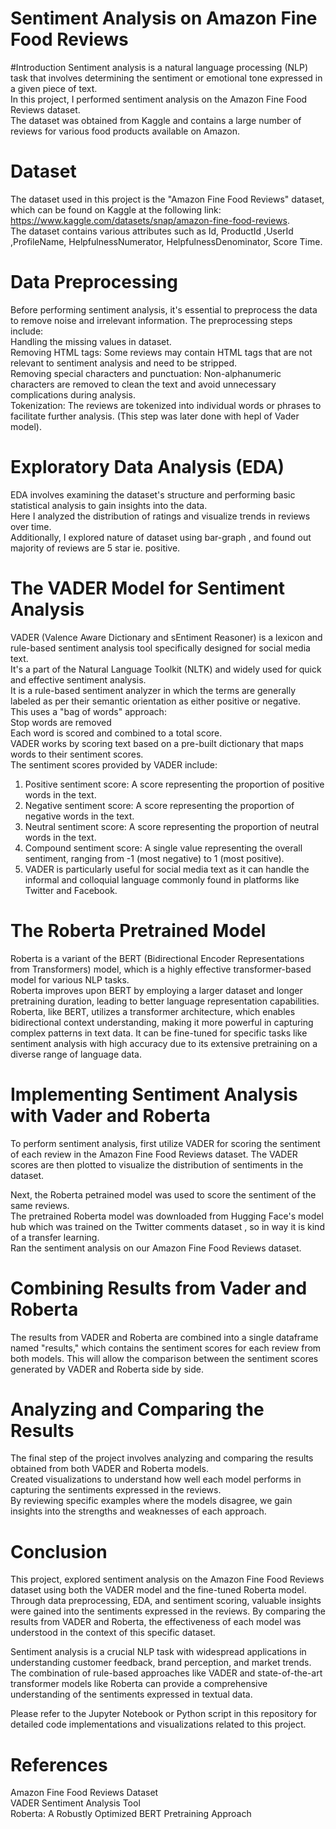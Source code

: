 # Sentiment Analysis on Amazon Fine Food Reviews
#Introduction
Sentiment analysis is a natural language processing (NLP) task that involves determining the sentiment or emotional tone expressed in a given piece of text. <br>
In this project, I performed sentiment analysis on the Amazon Fine Food Reviews dataset. <br>
The dataset was obtained from Kaggle and contains a large number of reviews for various food products available on Amazon. <br>

# Dataset
The dataset used in this project is the "Amazon Fine Food Reviews" dataset, which can be found on Kaggle at the following link: https://www.kaggle.com/datasets/snap/amazon-fine-food-reviews. <br>
The dataset contains various attributes such as Id,	ProductId	,UserId	,ProfileName, HelpfulnessNumerator,	HelpfulnessDenominator,	Score	Time. <br>
# Data Preprocessing <br>
Before performing sentiment analysis, it's essential to preprocess the data to remove noise and irrelevant information. The preprocessing steps include: <br>
Handling the missing values in dataset. <br>
Removing HTML tags: Some reviews may contain HTML tags that are not relevant to sentiment analysis and need to be stripped. <br>
Removing special characters and punctuation: Non-alphanumeric characters are removed to clean the text and avoid unnecessary complications during analysis. <br>
Tokenization: The reviews are tokenized into individual words or phrases to facilitate further analysis. (This step was later done with hepl of Vader model). <br>

# Exploratory Data Analysis (EDA)
EDA involves examining the dataset's structure and performing basic statistical analysis to gain insights into the data. <br>
Here I analyzed the distribution of ratings and visualize trends in reviews over time. <br>
Additionally, I explored nature of dataset using bar-graph , and found out majority of reviews are 5 star ie. positive. <br>

# The VADER Model for Sentiment Analysis
VADER (Valence Aware Dictionary and sEntiment Reasoner) is a lexicon and rule-based sentiment analysis tool specifically designed for social media text. <br>
It's a part of the Natural Language Toolkit (NLTK) and widely used for quick and effective sentiment analysis. <br>
It is a rule-based sentiment analyzer in which the terms are generally labeled as per their semantic orientation as either positive or negative. <br>
This uses a "bag of words" approach: <br>
         Stop words are removed <br>
         Each word is scored and combined to a total score. <br>
VADER works by scoring text based on a pre-built dictionary that maps words to their sentiment scores. <br>
The sentiment scores provided by VADER include: <br>

1. Positive sentiment score: A score representing the proportion of positive words in the text. <br>
2. Negative sentiment score: A score representing the proportion of negative words in the text. <br>
3. Neutral sentiment score: A score representing the proportion of neutral words in the text.   <br>
4. Compound sentiment score: A single value representing the overall sentiment, ranging from -1 (most negative) to 1 (most positive). <br>
5. VADER is particularly useful for social media text as it can handle the informal and colloquial language commonly found in platforms like Twitter and Facebook. <br>

# The Roberta Pretrained Model
Roberta is a variant of the BERT (Bidirectional Encoder Representations from Transformers) model, which is a highly effective transformer-based model for various NLP tasks. <br>
Roberta improves upon BERT by employing a larger dataset and longer pretraining duration, leading to better language representation capabilities. <br>
Roberta, like BERT, utilizes a transformer architecture, which enables bidirectional context understanding, making it more powerful in capturing complex patterns in text data. It can be fine-tuned for specific tasks like sentiment analysis with high accuracy due to its extensive pretraining on a diverse range of language data.

# Implementing Sentiment Analysis with Vader and Roberta
To perform sentiment analysis, first utilize VADER for scoring the sentiment of each review in the Amazon Fine Food Reviews dataset. The VADER scores are then plotted to visualize the distribution of sentiments in the dataset.<br>

Next,  the Roberta petrained model was used to score the sentiment of the same reviews. <br>
The pretrained Roberta model was downloaded from Hugging Face's model hub which was trained on the Twitter comments dataset , so in way it is kind of a transfer learning. <br>
Ran the sentiment analysis on our Amazon Fine Food Reviews dataset. <br>

# Combining Results from Vader and Roberta
The results from VADER and Roberta are combined into a single dataframe named "results," which contains the sentiment scores for each review from both models. This  will allow the comparison between the sentiment scores generated by VADER and Roberta side by side.

# Analyzing and Comparing the Results
The final step of the project involves analyzing and comparing the results obtained from both VADER and Roberta models. <br>
Created visualizations to understand how well each model performs in capturing the sentiments expressed in the reviews.  <br>
By reviewing specific examples where the models disagree, we gain insights into the strengths and weaknesses of each approach. <br>

# Conclusion
This project, explored sentiment analysis on the Amazon Fine Food Reviews dataset using both the VADER model and the fine-tuned Roberta model. Through data preprocessing, EDA, and sentiment scoring, valuable insights were gained into the sentiments expressed in the reviews. By comparing the results from VADER and Roberta, the effectiveness of each model was understood in the context of this specific dataset. <br>

Sentiment analysis is a crucial NLP task with widespread applications in understanding customer feedback, brand perception, and market trends. The combination of rule-based approaches like VADER and state-of-the-art transformer models like Roberta can provide a comprehensive understanding of the sentiments expressed in textual data. <br>

Please refer to the Jupyter Notebook or Python script in this repository for detailed code implementations and visualizations related to this project. <br> 

# References
Amazon Fine Food Reviews Dataset <br>
VADER Sentiment Analysis Tool <br>
Roberta: A Robustly Optimized BERT Pretraining Approach <br>

